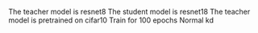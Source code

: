 The teacher model is resnet8 
The student model is resnet18
The teacher model is pretrained on cifar10
Train for 100 epochs 
Normal kd
